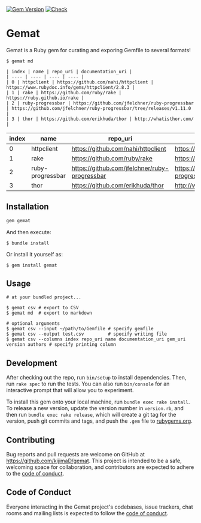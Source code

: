 [![Gem Version](https://badge.fury.io/rb/gemat.svg)](https://badge.fury.io/rb/gemat)
[![Check](https://github.com/kijimaD/gemat/actions/workflows/ruby.yml/badge.svg)](https://github.com/kijimaD/gemat/actions/workflows/ruby.yml)

# Gemat

Gemat is a Ruby gem for curating and exporing Gemfile to several formats!

```shell
$ gemat md

| index | name | repo_uri | documentation_uri |
| ---- | ---- | ---- | ---- |
| 0 | httpclient | https://github.com/nahi/httpclient | https://www.rubydoc.info/gems/httpclient/2.8.3 |
| 1 | rake | https://github.com/ruby/rake | https://ruby.github.io/rake |
| 2 | ruby-progressbar | https://github.com/jfelchner/ruby-progressbar | https://github.com/jfelchner/ruby-progressbar/tree/releases/v1.11.0 |
| 3 | thor | https://github.com/erikhuda/thor | http://whatisthor.com/ |
```

| index | name | repo_uri | documentation_uri |
| ---- | ---- | ---- | ---- |
| 0 | httpclient | https://github.com/nahi/httpclient | https://www.rubydoc.info/gems/httpclient/2.8.3 |
| 1 | rake | https://github.com/ruby/rake | https://ruby.github.io/rake |
| 2 | ruby-progressbar | https://github.com/jfelchner/ruby-progressbar | https://github.com/jfelchner/ruby-progressbar/tree/releases/v1.11.0 |
| 3 | thor | https://github.com/erikhuda/thor | http://whatisthor.com/ |

## Installation

```ruby
gem gemat
```

And then execute:

    $ bundle install

Or install it yourself as:

    $ gem install gemat

## Usage

```shell
# at your bundled project...

$ gemat csv # export to CSV
$ gemat md  # export to markdown

# optional arguments
$ gemat csv --input ~/path/to/Gemfile # specify gemfile
$ gemat csv --output test.csv         # specify writing file
$ gemat csv --columns index repo_uri name documentation_uri gem_uri version authors # specify printing column
```

## Development

After checking out the repo, run `bin/setup` to install dependencies. Then, run `rake spec` to run the tests. You can also run `bin/console` for an interactive prompt that will allow you to experiment.

To install this gem onto your local machine, run `bundle exec rake install`. To release a new version, update the version number in `version.rb`, and then run `bundle exec rake release`, which will create a git tag for the version, push git commits and tags, and push the `.gem` file to [rubygems.org](https://rubygems.org).

## Contributing

Bug reports and pull requests are welcome on GitHub at https://github.com/kijimaD/gemat. This project is intended to be a safe, welcoming space for collaboration, and contributors are expected to adhere to the [code of conduct](https://github.com/kijimaD/gemat/blob/master/CODE_OF_CONDUCT.md).

## Code of Conduct

Everyone interacting in the Gemat project's codebases, issue trackers, chat rooms and mailing lists is expected to follow the [code of conduct](https://github.com/kijimaD/gemat/blob/master/CODE_OF_CONDUCT.md).
